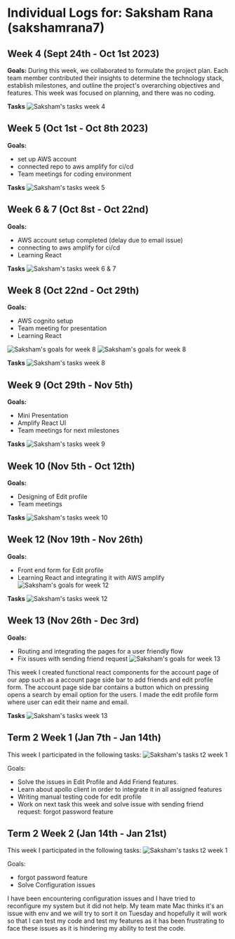 # Individual Logs for: Saksham Rana (sakshamrana7)

## Week 4 (Sept 24th - Oct 1st 2023)

**Goals:**
During this week, we collaborated to formulate the project plan. Each team member contributed their insights to determine the technology stack, establish milestones, and outline the project's overarching objectives and features. This week was focused on planning, and there was no coding.

**Tasks**
![Saksham's tasks week 4](./screenshots/sak_week4.png)

## Week 5 (Oct 1st - Oct 8th 2023)

**Goals:**

- set up AWS account
- connected repo to aws amplify for ci/cd
- Team meetings for coding environment

**Tasks**
![Saksham's tasks week 5](./screenshots/sak_week5.png)

## Week 6 & 7 (Oct 8st - Oct 22nd)

**Goals:**

- AWS account setup completed (delay due to email issue)
- connecting to aws amplify for ci/cd
- Learning React

**Tasks**
![Saksham's tasks week 6 & 7](./screenshots/sak_week6.png)

## Week 8 (Oct 22nd - Oct 29th)

**Goals:**

- AWS cognito setup
- Team meeting for presentation
- Learning React

![Saksham's goals for week 8](./screenshots/week8_task1.png)
![Saksham's goals for week 8](./screenshots/week8_task2.png)

**Tasks**
![Saksham's tasks week 8](./screenshots/sak_week8.png)

## Week 9 (Oct 29th - Nov 5th)

**Goals:**

- Mini Presentation
- Amplify React UI
- Team meetings for next milestones

**Tasks**
![Saksham's tasks week 9](./screenshots/sak_week9.png)

## Week 10 (Nov 5th - Oct 12th)

**Goals:**

- Designing of Edit profile
- Team meetings

**Tasks**
![Saksham's tasks week 10](./screenshots/sak_week10.png)

## Week 12 (Nov 19th - Nov 26th)

**Goals:**

- Front end form for Edit profile
- Learning React and integrating it with AWS amplify
![Saksham's goals for week 12](./screenshots/week8_task1.png)

**Tasks**
![Saksham's tasks week 12](./screenshots/sak_week12.png)

## Week 13 (Nov 26th - Dec 3rd)

**Goals:**

- Routing and integrating the pages for a user friendly flow
- Fix issues with sending friend request
![Saksham's goals for week 13](./screenshots/week13_task.png)

This week I created functional react components for the account page of our app such as a account page side bar to add friends and edit profile form. The account page side bar contains a button which on pressing opens a search by email option for the users. I made the edit profile form where user can edit their name and email.

**Tasks**
![Saksham's tasks week 13](./screenshots/sak_week13.png)

## Term 2 Week 1 (Jan 7th - Jan 14th)

This week I participated in the following tasks:
![Saksham's tasks t2 week 1](./screenshots/T2_week1_task.png)

Goals:

- Solve the issues in Edit Profile and Add Friend features.
- Learn about apollo client in order to integrate it in all assigned features
- Writing manual testing code for edit profile
- Work on next task this week and solve issue with sending friend request: forgot password feature

## Term 2 Week 2 (Jan 14th - Jan 21st)

This week I participated in the following tasks:
![Saksham's tasks t2 week 1](./screenshots/T2_week2_task.png)

Goals:

- forgot password feature
- Solve Configuration issues 

I have been encountering configuration issues and I have tried to reconfigure my system but it did not help. My team mate Mac thinks it's an issue with env and we will try to sort it on Tuesday and hopefully it will work so that I can test my code and test my features as it has been frustrating to face these issues as it is hindering my ability to test the code.
